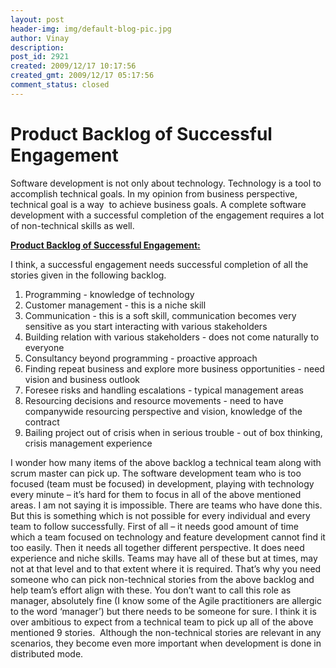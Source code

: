 ```yaml
---
layout: post
header-img: img/default-blog-pic.jpg
author: Vinay
description: 
post_id: 2921
created: 2009/12/17 10:17:56
created_gmt: 2009/12/17 05:17:56
comment_status: closed
---
```


# Product Backlog of Successful Engagement

<p>Software development is not only about technology. Technology is a tool to accomplish technical goals. In my opinion from business perspective, technical goal is a way  to achieve business goals. A complete software development with a successful completion of the engagement requires a lot of non-technical skills as well.</p>
<p><strong><span style="text-decoration: underline;"> </span></strong></p>
<p><strong><span style="text-decoration: underline;">Product Backlog of Successful Engagement: </span></strong></p>
<p><strong><span style="text-decoration: underline;"> </span></strong></p>
<p>I think, a successful engagement needs successful completion of all the stories given in the following backlog.</p>
<p><strong><span style="text-decoration: underline;"> </span></strong>
<ol>
    <li>Programming - knowledge of      technology</li>
    <li>Customer management - this      is a niche skill</li>
    <li>Communication - this is a      soft skill, communication becomes very sensitive as you start interacting      with various stakeholders</li>
    <li>Building relation with      various stakeholders - does not come naturally to everyone</li>
    <li>Consultancy beyond      programming - proactive approach</li>
    <li>Finding repeat business      and explore more business opportunities - need vision and business outlook</li>
    <li>Foresee risks and handling      escalations - typical management areas</li>
    <li>Resourcing decisions and      resource movements - need to have companywide resourcing perspective and      vision, knowledge of the contract</li>
    <li>Bailing project out of      crisis when in serious trouble - out of box thinking, crisis management      experience<!--more--></li>
</ol>
<strong><span style="text-decoration: underline;"> </span></strong></p>
<p>I wonder how many items of the above backlog a technical team along with scrum master can pick up. The software development team who is too focused (team must be focused) in development, playing with technology every minute – it’s hard for them to focus in all of the above mentioned areas. I am not saying it is impossible. There are teams who have done this. But this is something which is not possible for every individual and every team to follow successfully. First of all – it needs good amount of time which a team focused on technology and feature development cannot find it too easily. Then it needs all together different perspective. It does need experience and niche skills. Teams may have all of these but at times, may not at that level and to that extent where it is required. That’s why you need someone who can pick non-technical stories from the above backlog and help team’s effort align with these. You don’t want to call this role as manager, absolutely fine (I know some of the Agile practitioners are allergic to the word ‘manager’) but there needs to be someone for sure. I think it is over ambitious to expect from a technical team to pick up all of the above mentioned 9 stories.  Although the non-technical stories are relevant in any scenarios, they become even more important when development is done in distributed mode.</p>
